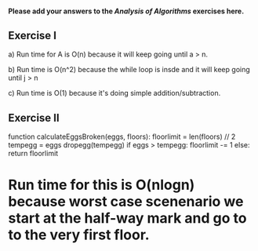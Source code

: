 #### Please add your answers to the ***Analysis of  Algorithms*** exercises here.

## Exercise I

a) Run time for A is O(n) because it will keep going until a > n.

 
b) Run time is O(n^2) because the while loop is insde and it will keep going until j > n



c) Run time is O(1) because it's doing simple addition/subtraction. 


## Exercise II

function calculateEggsBroken(eggs, floors):
  floorlimit = len(floors) // 2
  tempegg = eggs
  dropegg(tempegg)
  if eggs > tempegg:
    floorlimit -= 1
  else:
    return floorlimit

  # Run time for this is O(nlogn) because worst case scenenario we start at the half-way mark and go to to the very first floor.  
